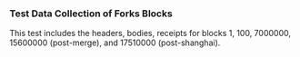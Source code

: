 ### Test Data Collection of Forks Blocks
This test includes the headers, bodies, receipts for blocks 1, 100, 7000000, 15600000 (post-merge), and 17510000 (post-shanghai).